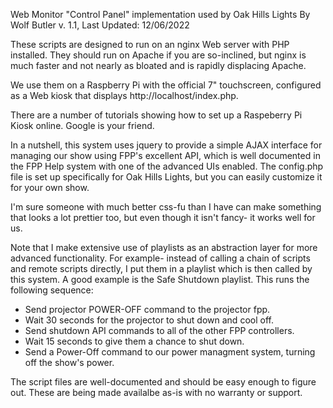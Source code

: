 Web Monitor "Control Panel" implementation used by Oak Hills Lights
By Wolf Butler
v. 1.1, Last Updated: 12/06/2022

These scripts are designed to run on an nginx Web server with PHP installed. They should run on Apache if you are so-inclined, but
nginx is much faster and not nearly as bloated and is rapidly displacing Apache.

We use them on a Raspberry Pi with the official 7" touchscreen, configured as a Web kiosk that displays http://localhost/index.php.

There are a number of tutorials showing how to set up a Raspeberry Pi Kiosk online. Google is your friend.

In a nutshell, this system uses jquery to provide a simple AJAX interface for managing our show using FPP's excellent API, which is
well documented in the FPP Help system with one of the advanced UIs enabled. The config.php file is set up specifically for Oak Hills
Lights, but you can easily customize it for your own show.

I'm sure someone with much better css-fu than I have can make something that looks a lot prettier too, but even though it isn't
fancy- it works well for us.

Note that I make extensive use of playlists as an abstraction layer for more advanced functionality. For example- instead of calling
a chain of scripts and remote scripts directly, I put them in a playlist which is then called by this system. A good example is the
Safe Shutdown playlist. This runs the following sequence:
 * Send projector POWER-OFF command to the projector fpp.
 * Wait 30 seconds for the projector to shut down and cool off.
 * Send shutdown API commands to all of the other FPP controllers.
 * Wait 15 seconds to give them a chance to shut down.
 * Send a Power-Off command to our power managment system, turning off the show's power.

The script files are well-documented and should be easy enough to figure out. These are being made availalbe as-is with no warranty
or support.
